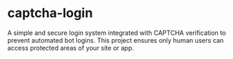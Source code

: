 # captcha-login
A simple and secure login system integrated with CAPTCHA verification to prevent automated bot logins. This project ensures only human users can access protected areas of your site or app.

